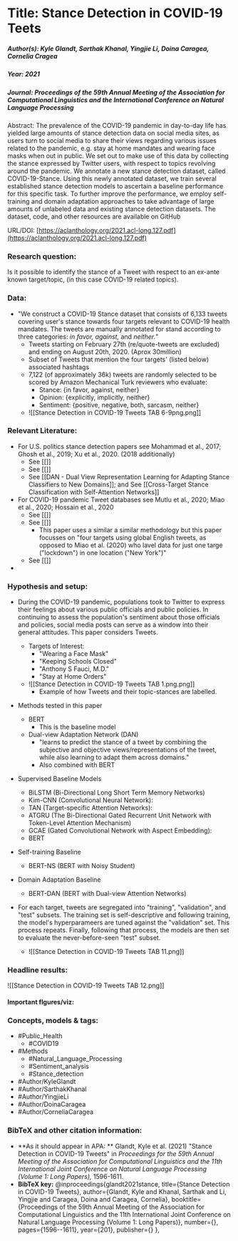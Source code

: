 # Title: Stance Detection in COVID-19 Teets
##### Author(s): Kyle Glandt, Sarthak Khanal, Yingjie Li, Doina Caragea, Cornelia Cragea
##### Year: 2021
##### Journal: *Proceedings of the 59th Annual Meeting of the Association for Computational Linguistics and the International Conference on Natural Language Processing*

Abstract: The prevalence of the COVID-19 pandemic in day-to-day life has yielded large amounts of stance detection data on social media sites, as users turn to social media to share their views regarding various issues related to the pandemic, e.g. stay at home mandates and wearing face masks when out in public. We set out to make use of this data by collecting the stance expressed by Twitter users, with respect to topics revolving around the pandemic. We annotate a new stance detection dataset, called COVID-19-Stance. Using this newly annotated dataset, we train several established stance detection models to ascertain a baseline performance for this specific task. To further improve the performance, we employ self-training and domain adaptation approaches to take advantage of large amounts of unlabeled data and existing stance detection datasets. The dataset, code, and other resources are available on GitHub

URL/DOI: [https://aclanthology.org/2021.acl-long.127.pdf](https://aclanthology.org/2021.acl-long.127.pdf)

### Research question:
Is it possible to identify the stance of a Tweet with respect to an ex-ante known target/topic, (in this case COVID-19 related topics).

### Data:
- "We construct a COVID-19 Stance dataset that consists of 6,133 tweets covering user's stance towards four targets relevant to COVID-19 health mandates. The tweets are manually annotated for stand according to three categories: *in favor, against,* and *neither.*"
	-  Tweets starting on February 27th (re/quote-tweets are excluded) and ending on August 20th, 2020. (Aprox 30million)
	-  Subset of Tweets that mention the four targets' (listed below) associated hashtags
	-  7,122 (of approximately 36k) tweets are randomly selected to be scored by Amazon Mechanical Turk reviewers who evaluate:
		-  Stance: {in favor, against, neither}
		-  Opinion: {explicitly, implicitly, neither}
		-  Sentiment: {positive, negative, both, sarcasm, neither}
	-  ![[Stance Detection in COVID-19 Tweets  TAB 6-9png.png]]

### Relevant Literature:
- For U.S. politics stance detection papers see Mohammad et al., 2017; Ghosh et al., 2019; Xu et al., 2020. (2018 additionally)
	- See [[]] 
	- See [[]]
	- See [[DAN - Dual View Representation Learning for Adapting Stance Classifiers to New Domains]]; and See [[Cross-Target Stance Classification with Self-Attention Networks]]
- For COVID-19 pandemic Tweet databases see Mutlu et al., 2020; Miao et al., 2020; Hossain et al., 2020
	- See [[]]
	- See [[]]
		- This paper uses a similar a similar methodology but this paper focusses on "four targets using global English tweets, as opposed to Miao et al. (2020) who lavel data for just one targe ("lockdown") in one location ("New York")"
	- See [[]]
- 

### Hypothesis and setup:
- During the COVID-19 pandemic, populations took to Twitter to express their feelings about various public officials and public policies. In continuing to assess the population's sentiment about those officials and policies, social media posts can serve as a window into their general attitudes. This paper considers Tweets.
	- Targets of Interest:
		- "Wearing a Face Mask"
		- "Keeping Schools Closed"
		- "Anthony S Fauci, M.D."
		- "Stay at Home Orders"
	- ![[Stance Detection in COVID-19 Tweets  TAB 1.png.png]]
		- Example of how Tweets and their topic-stances are labelled.
- Methods tested in this paper
	- BERT
		- This is the baseline model 
	- Dual-view Adaptation Network (DAN)
		- "learns to predict the stance of a tweet by combining the subjective and objective views/representations of the tweet, while also learning to adapt them across domains."
		- Also combined with BERT

- Supervised Baseline Models
	- BiLSTM (Bi-Directional Long Short Term Memory Networks)
	- Kim-CNN (Convolutional Neural Network):
	- TAN (Target-specific Attention Networks):
	- ATGRU (The Bi-Directional Gated Recurrent Unit Network with Token-Level Attention Mechanism)
	- GCAE (Gated Convolutional Network with Aspect Embedding):
	- BERT 
- Self-training Baseline
	- BERT-NS (BERT with Noisy Student)
- Domain Adaptation Baseline
	- BERT-DAN (BERT with Dual-view Attention Networks)

- For each target, tweets are segregated into  "training", "validation", and "test" subsets. The training set is self-descriptive and following training, the model's hyperparameers are tuned against the "validation" set. This process repeats. Finally, following that process, the models are then set to evaluate the never-before-seen "test" subset.
	- ![[Stance Detection in COVID-19 Tweets TAB 11.png]]

### Headline results:
![[Stance Detection in COVID-19 Tweets  TAB 12.png]]

#### Important fIgures/viz:

### Concepts, models & tags:
- #Public_Health
	- #COVID19
- #Methods 
	- #Natural_Language_Processing 
	- #Sentiment_analysis 
	- #Stance_detection
- #Author/KyleGlandt
- #Author/SarthakKhanal 
- #Author/YingjieLi 
- #Author/DoinaCaragea
- #Author/CorneliaCaragea

### BibTeX and other citation information:
- **As it should appear in APA: ** Glandt, Kyle et al. (2021) "Stance Detection in COVID-19 Tweets" in *Proceedings for the 59th Annual Meeting of the Association for Computational Linguistics and the 11th International Joint Conference on Natural Language Processing (Volume 1: Long Papers),* 1596-1611.
- **BibTeX key:** @inproceedings{glandt2021stance,
 title={Stance Detection in COVID-19 Tweets},
 author={Glandt, Kyle and Khanal, Sarthak and Li, Yingjie and Caragea, Doina and Caragea, Cornelia},
 booktitle={Proceedings of the 59th Annual Meeting of the Association for Computational Linguistics and the 11th International Joint Conference on Natural Language Processing (Volume 1: Long Papers)},
 number={},
 pages={1596--1611},
 year={201},
 publisher={}
},